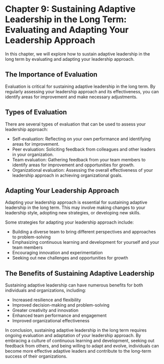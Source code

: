 Chapter 9: Sustaining Adaptive Leadership in the Long Term: Evaluating and Adapting Your Leadership Approach
============================================================================================================

In this chapter, we will explore how to sustain adaptive leadership in the long term by evaluating and adapting your leadership approach.

The Importance of Evaluation
----------------------------

Evaluation is critical for sustaining adaptive leadership in the long term. By regularly assessing your leadership approach and its effectiveness, you can identify areas for improvement and make necessary adjustments.

Types of Evaluation
-------------------

There are several types of evaluation that can be used to assess your leadership approach:

* Self-evaluation: Reflecting on your own performance and identifying areas for improvement.
* Peer evaluation: Soliciting feedback from colleagues and other leaders in your organization.
* Team evaluation: Gathering feedback from your team members to identify areas for improvement and opportunities for growth.
* Organizational evaluation: Assessing the overall effectiveness of your leadership approach in achieving organizational goals.

Adapting Your Leadership Approach
---------------------------------

Adapting your leadership approach is essential for sustaining adaptive leadership in the long term. This may involve making changes to your leadership style, adopting new strategies, or developing new skills.

Some strategies for adapting your leadership approach include:

* Building a diverse team to bring different perspectives and approaches to problem-solving
* Emphasizing continuous learning and development for yourself and your team members
* Encouraging innovation and experimentation
* Seeking out new challenges and opportunities for growth

The Benefits of Sustaining Adaptive Leadership
----------------------------------------------

Sustaining adaptive leadership can have numerous benefits for both individuals and organizations, including:

* Increased resilience and flexibility
* Improved decision-making and problem-solving
* Greater creativity and innovation
* Enhanced team performance and engagement
* Improved organizational effectiveness

In conclusion, sustaining adaptive leadership in the long term requires ongoing evaluation and adaptation of your leadership approach. By embracing a culture of continuous learning and development, seeking out feedback from others, and being willing to adapt and evolve, individuals can become more effective adaptive leaders and contribute to the long-term success of their organizations.
